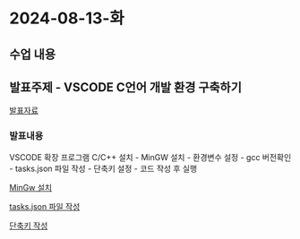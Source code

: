 # 2024-08-13-화

## 수업 내용

## 발표주제 - VSCODE C언어 개발 환경 구축하기

<a href="./VSCODE로 C언어 개발 환경 구축하기.pdf">발표자료</a>

### 발표내용

VSCODE 확장 프로그램 C/C++ 설치 - MinGW 설치 - 환경변수 설정 - gcc 버전확인 - tasks.json 파일 작성 - 단축키 설정 - 코드 작성 후 실행

<a href="https://sourceforge.net/projects/mingw/">MinGw 설치</a>

<a href="./tasks.txt">tasks.json 파일 작성</a>

<a href="./key.txt">단축키 작성</a>